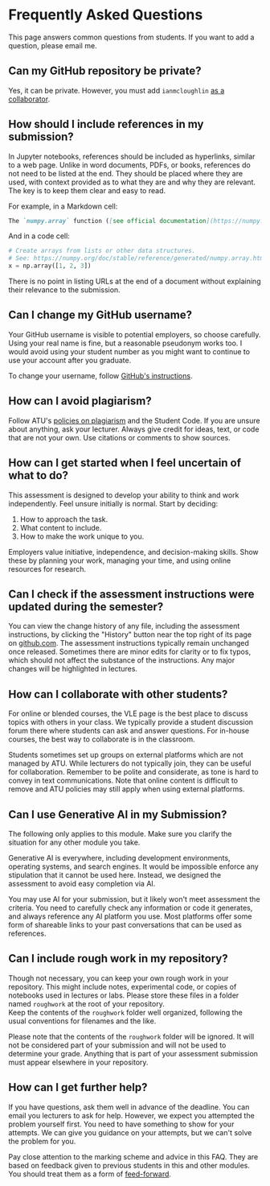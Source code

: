 # Frequently Asked Questions

This page answers common questions from students.
If you want to add a question, please email me.

## Can my GitHub repository be private?

Yes, it can be private.
However, you must add `ianmcloughlin` [as a collaborator](https://docs.github.com/en/account-and-profile/setting-up-and-managing-your-personal-account-on-github/managing-access-to-your-personal-repositories/inviting-collaborators-to-a-personal-repository#inviting-a-collaborator-to-a-personal-repository).

## How should I include references in my submission?

In Jupyter notebooks, references should be included as hyperlinks, similar to a web page.
Unlike in word documents, PDFs, or books, references do not need to be listed at the end.
They should be placed where they are used, with context provided as to what they are and why they are relevant.
The key is to keep them clear and easy to read.

For example, in a Markdown cell:

```markdown
The `numpy.array` function ([see official documentation](https://numpy.org/doc/stable/reference/generated/numpy.array.html)) creates an array from a list or other data structure.
```

And in a code cell:

```python
# Create arrays from lists or other data structures.
# See: https://numpy.org/doc/stable/reference/generated/numpy.array.html
x = np.array([1, 2, 3])
```

There is no point in listing URLs at the end of a document without explaining their relevance to the submission.

## Can I change my GitHub username?

Your GitHub username is visible to potential employers, so choose carefully.
Using your real name is fine, but a reasonable pseudonym works too.
I would avoid using your student number as you might want to continue to use your account after you graduate.

To change your username, follow [GitHub's instructions](https://docs.github.com/en/account-and-profile/setting-up-and-managing-your-personal-account-on-github/managing-user-account-settings/changing-your-github-username).

## How can I avoid plagiarism?

Follow ATU's [policies on plagiarism](https://studenthub.atu.ie) and the Student Code.
If you are unsure about anything, ask your lecturer.
Always give credit for ideas, text, or code that are not your own.
Use citations or comments to show sources.

## How can I get started when I feel uncertain of what to do?

This assessment is designed to develop your ability to think and work independently.
Feel unsure initially is normal.
Start by deciding:  

1. How to approach the task.  
2. What content to include.  
3. How to make the work unique to you.  

Employers value initiative, independence, and decision-making skills.
Show these by planning your work, managing your time, and using online resources for research.

## Can I check if the assessment instructions were updated during the semester?

You can view the change history of any file, including the assessment instructions, by clicking the "History" button near the top right of its page on [github.com](github.com).
The assessment instructions typically remain unchanged once released.
Sometimes there are minor edits for clarity or to fix typos, which should not affect the substance of the instructions.
Any major changes will be highlighted in lectures.

## How can I collaborate with other students?

For online or blended courses, the VLE page is the best place to discuss topics with others in your class.
We typically provide a student discussion forum there where students can ask and answer questions.
For in-house courses, the best way to collaborate is in the classroom.

Students sometimes set up groups on external platforms which are not managed by ATU.
While lecturers do not typically join, they can be useful for collaboration.
Remember to be polite and considerate, as tone is hard to convey in text communications.
Note that online content is difficult to remove and ATU policies may still apply when using external platforms.

## Can I use Generative AI in my Submission?

The following only applies to this module.
Make sure you clarify the situation for any other module you take.

Generative AI is everywhere, including development environments, operating systems, and search engines.
It would be impossible enforce any stipulation that it cannot be used here.
Instead, we designed the assessment to avoid easy completion via AI.

You may use AI for your submission, but it likely won't meet assessment the criteria.
You need to carefully check any information or code it generates, and always reference any AI platform you use.
Most platforms offer some form of shareable links to your past conversations that can be used as references.

## Can I include rough work in my repository?

Though not necessary, you can keep your own rough work in your repository.
This might include notes, experimental code, or copies of notebooks used in lectures or labs.
Please store these files in a folder named `roughwork` at the root of your repository.  
Keep the contents of the `roughwork` folder well organized, following the usual conventions for filenames and the like.

Please note that the contents of the `roughwork` folder will be ignored.
It will not be considered part of your submission and will not be used to determine your grade.
Anything that is part of your assessment submission must appear elsewhere in your repository.

## How can I get further help?

If you have questions, ask them well in advance of the deadline.
You can email you lecturers to ask for help.
However, we expect you attempted the problem yourself first.
You need to have something to show for your attempts.
We can give you guidance on your attempts, but we can't solve the problem for you.

Pay close attention to the marking scheme and advice in this FAQ.
They are based on feedback given to previous students in this and other modules.
You should treat them as a form of [feed-forward](https://www.tandfonline.com/doi/full/10.1080/02602938.2022.2073434).
